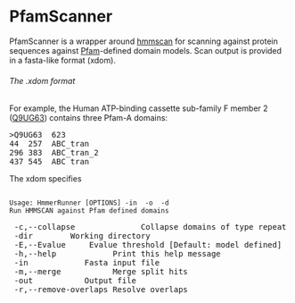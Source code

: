 PfamScanner
===========
PfamScanner is a wrapper around [hmmscan](http://hmmer.janelia.org/ "HMMER") 
for scanning against protein sequences against [Pfam]("http://pfam.sanger.ac.uk/" "Pfam")-defined 
domain models. Scan output is provided in a fasta-like format (xdom).

###### The .xdom format
For example, the Human ATP-binding cassette sub-family F member 2 
([Q9UG63]("http://www.uniprot.org/uniprot/Q9UG63" "See Q9UG63 at UniProt")) contains
three Pfam-A domains:
<pre>
>Q9UG63  623
44  257  ABC_tran
296 383  ABC_tran_2
437 545  ABC_tran	
</pre>
The xdom specifies 

<code>
Usage: HmmerRunner [OPTIONS] -in <infile> -o <outfile> -d <workingdir>
Run HMMSCAN against Pfam defined domains
</code>
<pre>
 -c,--collapse				Collapse domains of type repeat
 -dir <directory>  		Working directory
 -E,--Evalue <arg>    Evalue threshold [Default: model defined]
 -h,--help            Print this help message
 -in <file>           Fasta input file
 -m,--merge           Merge split hits
 -out <file>          Output file
 -r,--remove-overlaps Resolve overlaps
 </pre>